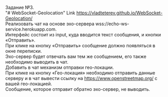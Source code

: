 Задание №3.<br>
"# WebSocket-Geolocation" Link https://vladteterev.github.io/WebSocket-Geolocation/<br>
Реализовать чат на основе эхо-сервера wss://echo-ws-service.herokuapp.com.<br>
Интерфейс состоит из input, куда вводится текст сообщения, и кнопки «Отправить».<br>
При клике на кнопку «Отправить» сообщение должно появляться в окне переписки.<br>
Эхо-сервер будет отвечать вам тем же сообщением, его также необходимо выводить в чат.<br>
Добавить в чат механизм отправки гео-локации.<br>
При клике на кнопку «Гео-локация» необходимо отправить данные серверу и в чат вывести ссылку на https://www.openstreetmap.org/ с вашей гео-локацией.<br>
Сообщение, которое отправит обратно эхо-сервер, не выводить.<br>
